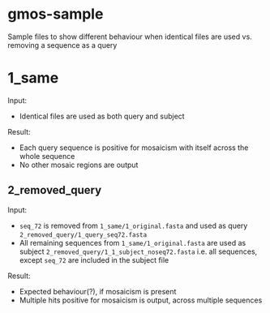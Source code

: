 # gmos-sample

Sample files to show different behaviour when identical files are used vs. removing a sequence as a query

# 1_same

Input:

* Identical files are used as both query and subject 

Result:

* Each query sequence is positive for mosaicism with itself across the whole sequence
* No other mosaic regions are output

## 2_removed_query

Input:

* `seq_72` is removed from `1_same/1_original.fasta` and used as query `2_removed_query/1_query_seq72.fasta`
* All remaining sequences from `1_same/1_original.fasta` are used as subject `2_removed_query/1_1_subject_noseq72.fasta` i.e. all sequences, except `seq_72` are included in the subject file

Result:

* Expected behaviour(?), if mosaicism is present
* Multiple hits positive for mosaicism is output, across multiple sequences
